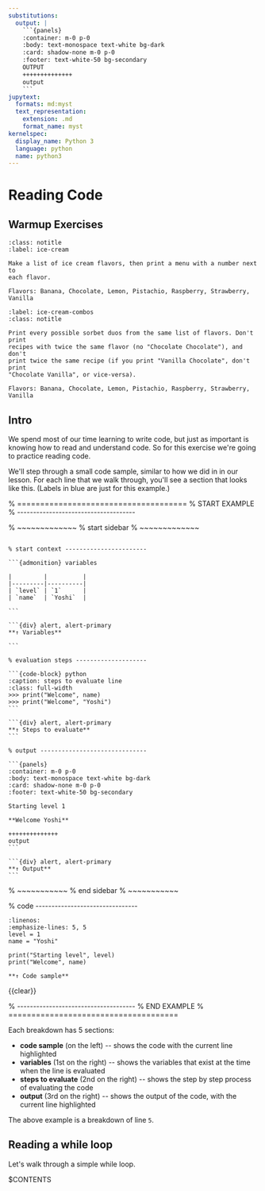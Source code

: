 ```yaml
---
substitutions:
  output: |
    ```{panels}
    :container: m-0 p-0
    :body: text-monospace text-white bg-dark
    :card: shadow-none m-0 p-0
    :footer: text-white-50 bg-secondary
    OUTPUT
    ++++++++++++++
    output
    ```
jupytext:
  formats: md:myst
  text_representation:
    extension: .md
    format_name: myst
kernelspec:
  display_name: Python 3
  language: python
  name: python3
---
```

Reading Code
============

Warmup Exercises
----------------

`````{exercise} Ice cream flavors
:class: notitle
:label: ice-cream

Make a list of ice cream flavors, then print a menu with a number next to
each flavor.

Flavors: Banana, Chocolate, Lemon, Pistachio, Raspberry, Strawberry, Vanilla

`````

`````{exercise} Ice cream combinations
:label: ice-cream-combos
:class: notitle

Print every possible sorbet duos from the same list of flavors. Don't print
recipes with twice the same flavor (no "Chocolate Chocolate"), and don't
print twice the same recipe (if you print "Vanilla Chocolate", don't print
"Chocolate Vanilla", or vice-versa).

Flavors: Banana, Chocolate, Lemon, Pistachio, Raspberry, Strawberry, Vanilla

`````

Intro
-----

We spend most of our time learning to write code, but just as important is
knowing how to read and understand code. So for this exercise we're going to
practice reading code.

We'll step through a small code sample, similar to how we did in in our
[](program-flow.md) lesson. For each line that we walk through, you'll see a
section that looks like this. (Labels in blue are just for this example.)


% =====================================
% START EXAMPLE
% -------------------------------------

% ~~~~~~~~~~~~~
% start sidebar
% ~~~~~~~~~~~~~

`````{sidebar} line 5

% start context -----------------------

```{admonition} variables

|         |          |
|---------|----------|
| `level` | `1`      |
| `name`  | `Yoshi`  |

```

```{div} alert, alert-primary
**↑ Variables**

```

% evaluation steps --------------------

```{code-block} python
:caption: steps to evaluate line
:class: full-width
>>> print("Welcome", name)
>>> print("Welcome", "Yoshi")
```

```{div} alert, alert-primary
**↑ Steps to evaluate**
```

% output ------------------------------

```{panels}
:container: m-0 p-0
:body: text-monospace text-white bg-dark
:card: shadow-none m-0 p-0
:footer: text-white-50 bg-secondary

Starting level 1

**Welcome Yoshi**

++++++++++++++
output
```

```{div} alert, alert-primary
**↑ Output**
```

`````
% ~~~~~~~~~~~
% end sidebar
% ~~~~~~~~~~~

% code --------------------------------

```{code-block} python
:linenos:
:emphasize-lines: 5, 5
level = 1
name = "Yoshi"

print("Starting level", level)
print("Welcome", name)
```

```{div} alert, alert-primary w-50
**↑ Code sample**
```

{{clear}}

% -------------------------------------
% END EXAMPLE
% =====================================

Each breakdown has 5 sections:
* **code sample** (on the left) -- shows the code with the current line highlighted
* **variables** (1st on the right) -- shows the variables that exist at the time when the line is evaluated
* **steps to evaluate** (2nd on the right) -- shows the step by step process of evaluating the code
* **output** (3rd on the right) -- shows the output of the code, with the current line highlighted

The above example is a breakdown of line `5`.

Reading a while loop
--------------------

Let's walk through a simple while loop.


$CONTENTS


